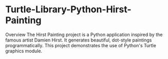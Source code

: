 # Turtle-Library-Python-Hirst-Painting
Overview The Hirst Painting project is a Python application inspired by the famous artist Damien Hirst. It generates beautiful, dot-style paintings programmatically. This project demonstrates the use of Python's Turtle graphics module.
